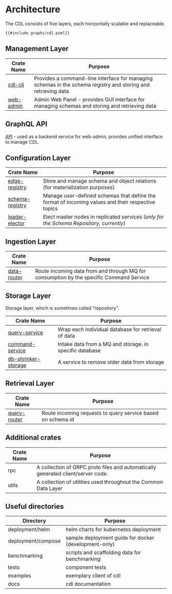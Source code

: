 # Architecture

The CDL consists of five layers, each horizontally scalable and replaceable.

``` plantuml
{{#include graphs/cdl.puml}}
```

## Management Layer
Crate Name | Purpose
-----------|---------
[cdl-cli]    | Provides a command-line interface for managing schemas in the schema registry and storing and retrieving data
[web-admin]   | Admin Web Panel - provides GUI interface for managing schemas and storing and retrieving data

## GraphQL API
[API] - used as a backend service for web-admin, provides unified interface to manage CDL.

## Configuration Layer
Crate Name              | Purpose
------------------------|--------
[edge-registry]         | Store and manage schema and object relations (for materialization purposes)
[schema-registry]       | Manage user-defined schemas that define the format of incoming values and their respective topics
[leader-elector]        | Elect master nodes in replicated services (_only for the Schema Repository, currently_)

## Ingestion Layer
Crate Name              | Purpose
------------------------|--------
[data-router]           | Route incoming data from and through MQ for consumption by the specific Command Service

## Storage Layer
Storage layer, which is sometimes called "repository".

Crate Name              | Purpose
------------------------|--------
[query-service]         | Wrap each individual database for retrieval of data
[command-service]       | Intake data from a MQ and storage, in specific database
[db-shrinker-storage]   | A service to remove older data from storage

## Retrieval Layer
Crate Name              | Purpose
------------------------|--------
[query-router]          | Route incoming requests to query service based on schema id

## Additional crates
Crate Name              | Purpose
------------------------|--------
rpc                     | A collection of GRPC proto files and automatically generated client/server code.
utils                   | A collection of utilities used throughout the Common Data Layer

## Useful directories

Directory          | Purpose
-------------------|--------
deployment/helm    | helm charts for kubernetes deployment
deployment/compose | sample deployment guide for docker (development-only)
benchmarking       | scripts and scaffolding data for benchmarking
tests              | component tests
examples           | exemplary client of cdl
docs               | cdl documentation

[cdl-cli]: cli.md
[web-admin]: web_admin.md
[API]: api.md
[edge-registry]: ./edge_registry.md
[schema-registry]: schema_registry.md
[leader-elector]: leader_elector.md
[data-router]: data_router.md
[query-service]: query_service.md
[command-service]: command_service.md
[db-shrinker-storage]: db_shrinker_storage.md
[query-router]: query_router.md
